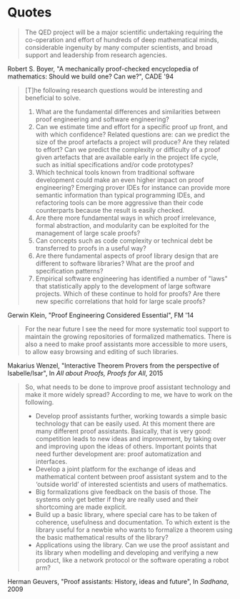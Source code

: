 Quotes
======

> The QED project will be a major scientific undertaking requiring the co-operation and effort of hundreds of deep mathematical minds, considerable ingenuity by many computer scientists, and broad support and leadership from research agencies.

Robert S. Boyer, "A mechanically proof-checked encyclopedia of mathematics: Should we build one? Can we?", CADE '94

> [T]he following research questions would be interesting and beneficial to solve.
> 1. What are the fundamental differences and similarities between proof engineering and software engineering?
> 2. Can we estimate time and effort for a specific proof up front, and with which confidence? Related questions are: can we predict the size of the proof artefacts a project will produce? Are they related to effort? Can we predict the complexity or difficulty of a proof given artefacts that are available early in the project life cycle, such as initial specifications and/or code prototypes?
> 3. Which technical tools known from traditional software development could make an even higher impact on proof engineering? Emerging prover IDEs for instance can provide more semantic information than typical programming IDEs, and refactoring tools can be more aggressive than their code counterparts because the result is easily checked.
> 4. Are there more fundamental ways in which proof irrelevance, formal abstraction, and modularity can be exploited for the management of large scale proofs?
> 5. Can concepts such as code complexity or technical debt be transferred to proofs in a useful way?
> 6. Are there fundamental aspects of proof library design that are different to software libraries? What are the proof and specification patterns?
> 7. Empirical software engineering has identified a number of "laws" that statistically apply to the development of large software projects. Which of these continue to hold for proofs? Are there new specific correlations that hold for large scale proofs?

Gerwin Klein, "Proof Engineering Considered Essential", FM '14

> For the near future I see the need for more systematic tool support to maintain the growing repositories of formalized mathematics. There is also a need to make proof assistants more accessible to more users, to allow easy browsing and editing of such libraries.

Makarius Wenzel, "Interactive Theorem Provers from the perspective of Isabelle/Isar", In _All about Proofs, Proofs for All_, 2015

> So, what needs to be done to improve proof assistant technology and make it more widely spread? According to me, we have to work on the following.
> * Develop proof assistants further, working towards a simple basic technology that can be easily used. At this moment there are many different proof assistants. Basically, that is very good: competition leads to new ideas and improvement, by taking over and improving upon the ideas of others. Important points that need further development are: proof automatization and interfaces.
> * Develop a joint platform for the exchange of ideas and mathematical content between proof assistant system and to the ‘outside world’ of interested scientists and users of mathematics.
> * Big formalizations give feedback on the basis of those. The systems only get better if they are really used and their shortcoming are made explicit.
> * Build up a basic library, where special care has to be taken of coherence, usefulness and documentation. To which extent is the library useful for a newbie who wants to formalize a theorem using the basic mathematical results of the library?
> * Applications using the library. Can we use the proof assistant and its library when modelling and developing and verifying a new product, like a network protocol or the software operating a robot arm?

Herman Geuvers, "Proof assistants: History, ideas and future", In _Sadhana_, 2009
